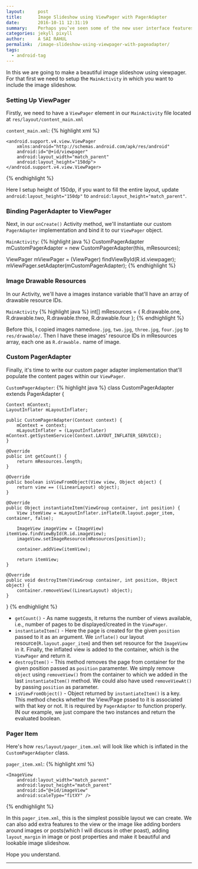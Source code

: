 ```yaml
---
layout:     post
title:      Image Slideshow using ViewPager with PagerAdapter
date:       2016-10-11 12:31:19
summary:    Perhaps you’ve seen some of the new user interface features available as part of the Android compatibility package. One such feature, image slideshow(horizontal view paging), allows for easy left and right swipes to load different screens (pages), controlled by a single Activity. This feature has been showcased in several high profile applications like the Android Market application and the Google+ Android client.
categories: jekyll pixyll
author:     A SAI RAHUL
permalink:  /image-slideshow-using-viewpager-with-pageadapter/
tags:
  - android-tag
---
```


In this we are going to make a beautiful image slideshow using viewpager. For that first we need to setup the `MainActivity` in which you want to include the image slideshow.

### Setting Up ViewPager

Firstly, we need to have a `ViewPager` element in our `MainActivity` file located at `res/layout/content_main.xml`

`content_main.xml`:
{% highlight xml %}
<RelativeLayout xmlns:android="http://schemas.android.com/apk/res/android"
    xmlns:tools="http://schemas.android.com/tools"
    android:layout_width="match_parent"
    android:layout_height="match_parent"
    android:paddingLeft="@dimen/activity_horizontal_margin"
    android:paddingRight="@dimen/activity_horizontal_margin"
    android:paddingTop="@dimen/activity_vertical_margin"
    android:paddingBottom="@dimen/activity_vertical_margin"
    android:id="@+id/relativeLayout">


    <android.support.v4.view.ViewPager
        xmlns:android="http://schemas.android.com/apk/res/android"
        android:id="@+id/viewpager"
        android:layout_width="match_parent"
        android:layout_height="150dp">
    </android.support.v4.view.ViewPager>

</RelativeLayout>
{% endhighlight %}

Here I setup height of 150dp, if you want to fill the entire layout, update `android:layout_height="150dp"` to `android:layout_height="match_parent"`.

### Binding PagerAdapter to ViewPager

Next, in our `onCreate()` Activity method, we'll instantiate our custom `PagerAdapter` implementation and bind it to our `ViewPager` object.

`MainActivity`:
{% highlight java %}
CustomPagerAdapter mCustomPagerAdapter = new CustomPagerAdapter(this, mResources);

ViewPager mViewPager = (ViewPager) findViewById(R.id.viewpager);
mViewPager.setAdapter(mCustomPagerAdapter);
{% endhighlight %}

### Image Drawable Resources

In our Activity, we'll have a images instance variable that'll have an array of drawable resource IDs.

`MainActivity`
{% highlight java %}
int[] mResources = {
        R.drawable.one,
        R.drawable.two,
        R.drawable.three,
        R.drawable.four
};
{% endhighlight %}

Before this, I copied images named`one.jpg`, `two.jpg`, `three.jpg`, `four.jpg` to `res/drawable/`. Then I have these images' resource IDs in mResources array, each one as `R.drawable.` name of image.

### Custom PagerAdapter

Finally, it's time to write our custom pager adapter implementation that'll populate the content pages within our `ViewPager`.

`CustomPagerAdapter`:
{% highlight java %}
class CustomPagerAdapter extends PagerAdapter {
 
    Context mContext;
    LayoutInflater mLayoutInflater;
 
    public CustomPagerAdapter(Context context) {
        mContext = context;
        mLayoutInflater = (LayoutInflater) mContext.getSystemService(Context.LAYOUT_INFLATER_SERVICE);
    }
 
    @Override
    public int getCount() {
        return mResources.length;
    }
 
    @Override
    public boolean isViewFromObject(View view, Object object) {
        return view == ((LinearLayout) object);
    }
 
    @Override
    public Object instantiateItem(ViewGroup container, int position) {
        View itemView = mLayoutInflater.inflate(R.layout.pager_item, container, false);
 
        ImageView imageView = (ImageView) itemView.findViewById(R.id.imageView);
        imageView.setImageResource(mResources[position]);
 
        container.addView(itemView);
 
        return itemView;
    }
 
    @Override
    public void destroyItem(ViewGroup container, int position, Object object) {
        container.removeView((LinearLayout) object);
    }
}
{% endhighlight %}

* `getCount()` - As name suggests, it returns the number of views available, i.e., number of pages to be displayed/created in the `ViewPager`.
* `instantiateItem()` - Here the page is created for the given `position` passed to it as an argument. We `inflate()` our layout resource(`R.layout.pager_item`) and then set resource for the `ImageView` in it. Finally, the inflated view is added to the container, which is the `ViewPager` and return it.
* `destroyItem()` - This method removes the page from container for the given position passed as `position` paramenter. We simply remove `object` using `removeView()` from the container to which we added in the last `instantiateItem()` method. We could also have used `removeViewAt()` by passing `position` as parameter.
* `isViewFromObject()` - Object returned by `instantiateItem()` is a key. This method checks whether the View/Page pssed to it is associated with that key or not. It is required by `PagerAdapter` to function properly. IN our example, we just compare the two instances and return the evaluated boolean.

### Pager Item

Here's how `res/layout/pager_item.xml` will look like which is inflated in the `CustomPagerAdapter` class.

`pager_item.xml`:
{% highlight xml %}
<?xml version="1.0" encoding="utf-8"?>
 
<LinearLayout xmlns:android="http://schemas.android.com/apk/res/android"
    android:orientation="vertical" android:layout_width="match_parent"
    android:layout_height="match_parent">
 
    <ImageView
        android:layout_width="match_parent"
        android:layout_height="match_parent"
        android:id="@+id/imageView"
        android:scaleType="fitXY" />
</LinearLayout>
{% endhighlight %}

In this `pager_item.xml`, this is the simplest possible layout we can create. We can also add extra features to the view or the image like adding borders around images or posts(which I will discuss in other poast), adding `layout_margin` in image or post properties and make it beautiful and lookable image slideshow.

Hope you understand.


---
